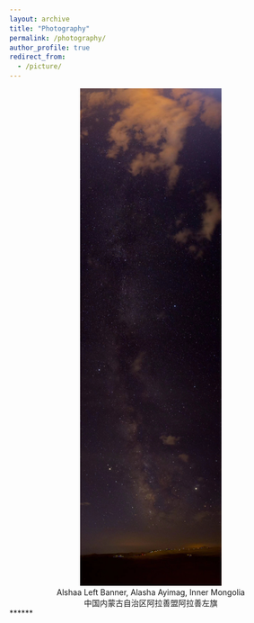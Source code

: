 ```yaml
---
layout: archive
title: "Photography"
permalink: /photography/
author_profile: true
redirect_from:
  - /picture/
---
```


<div align = center><img src='/images/galaxy.jpeg' width="50%"/></div>
<center>
  Alshaa Left Banner, Alasha Ayimag, Inner Mongolia<br>
  中国内蒙古自治区阿拉善盟阿拉善左旗
</center>
******